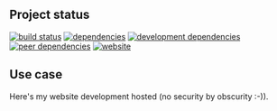 <!-- #!/usr/bin/env markdown
-*- coding: utf-8 -*-
region header
Copyright Torben Sickert (info["~at~"]torben.website) 16.12.2012

License
-------

This library written by Torben Sickert stand under a creative commons naming
3.0 unported license. See https://creativecommons.org/licenses/by/3.0/deed.de
endregion -->

Project status
--------------

[![build status](https://travis-ci.org/thaibault/website.svg?branch=master)](https://travis-ci.org/thaibault/website)
[![dependencies](https://img.shields.io/david/thaibault/website.svg)](https://david-dm.org/thaibault/website)
[![development dependencies](https://img.shields.io/david/dev/thaibault/website.svg)](https://david-dm.org/thaibault/website?type=dev)
[![peer dependencies](https://img.shields.io/david/peer/thaibault/website.svg)](https://david-dm.org/thaibault/website?type=peer)
[![website](https://img.shields.io/website-up-down-green-red/https/torben.website.svg?label=website)](https://torben.website)

Use case
--------

Here's my website development hosted (no security by obscurity :-)).

<!-- region vim modline
vim: set tabstop=4 shiftwidth=4 expandtab:
vim: foldmethod=marker foldmarker=region,endregion:
endregion -->

